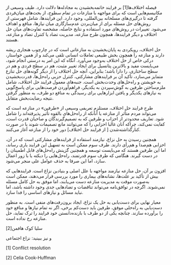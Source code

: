   فیصله اختلاف‌ها[1] بر فرایند خاتمه‌بخشیدن به مجادله‌ها دلالت دارد. طیف وسیعی از مکانیسم‌هایی است که برای مواجهه با منازعات در تمام سطوح، از بحث‌های میان‌فردی گرفته تا درگیری‌های مسلحانه بین‌المللی، وجود دارد. این فرایندها، شامل فهرستی از روش‌های حل مسئله برای از میان‌بردن عدم‌سازگاری میان نیازها، منافع و اهداف می‌شود. تغییرات در روش‌های مورد استفاده و نتایج حاصله، مشخصه تفاوت‌های میان حل اختلاف و دیگر فرایندها، همچون طرح منازعه، مدیریت تضاد یا کنترل تضاد و منازعه، هستند.

حل اختلاف، رویکردی به پایان‌بخشیدن به منازعاتی است که در چارچوب هنجاری ریشه دارند و منازعه را همچون بخش طبیعی تعاملات انسانی تلقی می‌کند و از همین خواستار، درکی خاص از حل اختلاف به‌وجود می‌آورد. آنگاه که این امر به درستی انجام شود، می‌بایست مفید و بالاترین پتانسیل برای ایجاد تغییر مثبت، هم در سطح فردی و هم در سطح ساختاری، را دارا باشد؛ بنابراین، آنچه حل اختلاف را از دیگر گونه‌های حل تنازع متمایز می‌سازد، تأکید آن بر فرایندهای مشارکتی، کنترل حزبی راه‌حل‌ها، قدرت‌بخشیدن به خویشتن و راه‌حل‌های وحدت‌بخش است. جنبه‌های معمول فرایند حل اختلاف، شامل ملزم‌ساختن طرفین به گوش‌سپردن به یکدیگر، فراهم‌آوردن فرصت‌هایی برای پاسخ‌گویی به نیازهای یکدیگر و یافتن ابزارهایی برای رسیدگی به منافع دو طرف، به منظور گرفتن نتیجه رضایت‌بخش متقابل.

طرح فرایند حل اختلاف، مستلزم تعریفی وسیعی از «طرفین» در منازعه است که می‌تواند مردم متأثر از منازعه یا آنآنکه از راه‌حل‌های بالقوه تأثیر پذیرفته‌اند را شامل شود. تعاریف محدودتر از احزاب و طرفین که به تصمیم‌گیرندگان و صاحبان قدرت است، کفایت نمی‌کند، چراکه آنان غالبا احزابی را که می‌توانند مانع تصمیمات شوند یا در صورت کنارگذاشته‌شدن [ از فرایند حل اختلاف] دور خود را از منازعه آغاز می‌کنند.

همچنین رسیدن به حل نزاع، نیازمند استفاده از فرایندهای مشارکتی است که در آن، احزابی هم‌صدا و هم‌رأی دارند. طرف سوم ممکن است به تسهیل این فرایند یاری رساند، اما این طرفین هستند که می‌بایست توسعه و همچنین گزینش راه‌حل‌های قابل اطمینان را در دست گیرند. هنگامی که طرف سوم قدرتمند، راه‌حل‌هایی را دیکته یا با زور اعمال سازد، اما این صرفا به حذف عوامل علی منجر می‌شود.

افزون بر آن، حل منازعه نیازمند مواجهه با علل اصلی و بنیادین نزاع است. فرایندهایی که بیش از تأکید بر علت‌ها، نشانه‌های بیماری را مورد بررسی قرار می‌دهند، ممکن است به‌صورت موقت به مدیریت منازعه دست می‌یابند، اما موفق به حل کامل مسئله نمی‌شوند. اگرچه در توافق‌نامه می‌تواند تناقضات و تضادهایی جدی وجود داشته باشد، اما نباید مسائل و نیازهای اساسی را فدا سازد.

معیار نهایی برای دست‌یابی به حل یک نزاع، ایجاد برون‌رفت‌های منفی است. به منظور دست‌یابی به راه‌حلی موفق، طرفین باید دست‌کم برخی، اگر نه تمام نیازها و منافع خود را برآورده سازند. چنانچه یکی از دو طرف با بازنده‌دانستن خود فرایند را ترک نماید، حل منازعه رخ نداده است.

سلیا کوک هافمن[2]

و نیز ببینید: نزاع اجتماعی

 

[1] Conflict resolution

[2] Celia Cook-Huffman

 

 

 

 
